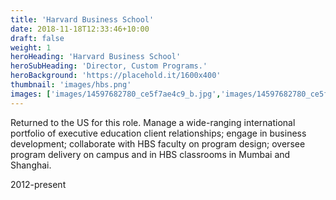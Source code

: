 ```yaml
---
title: 'Harvard Business School'
date: 2018-11-18T12:33:46+10:00
draft: false
weight: 1
heroHeading: 'Harvard Business School'
heroSubHeading: 'Director, Custom Programs.'
heroBackground: 'https://placehold.it/1600x400'
thumbnail: 'images/hbs.png'
images: ['images/14597682780_ce5f7ae4c9_b.jpg','images/14597682780_ce5f7ae4c9_b.jpg']
---
```


Returned to the US for this role. Manage a wide-ranging international portfolio of executive education client relationships; engage in business development; collaborate with HBS faculty on program design; oversee program delivery on campus and in HBS classrooms in Mumbai and Shanghai.

2012-present